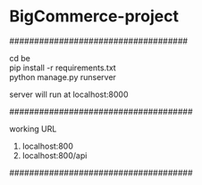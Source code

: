 # BigCommerce-project

####################################

cd be  
pip install -r requirements.txt  
python manage.py runserver

server will run at localhost:8000

#####################################

working URL

1. localhost:800
2. localhost:800/api

#####################################
